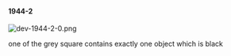 #### 1944-2
![dev-1944-2-0.png](https://github.com/lil-lab/nlvr/raw/master/nlvr/dev/images/4/dev-1944-2-0.png "dev-1944-2-0.png")

one of the grey square contains exactly one object which is black